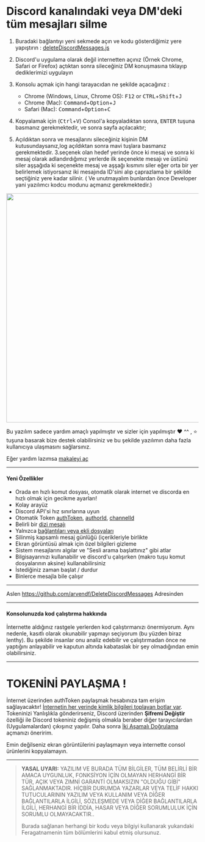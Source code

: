 # Discord kanalındaki veya DM'deki tüm mesajları silme

1. Buradaki bağlantıyı yeni sekmede açın ve kodu gösterdiğimiz yere yapıştırın : [deleteDiscordMessages.js](https://raw.githubusercontent.com/arvendf/DeleteDiscordMessages/master/deleteDiscordMessages.js)

2. Discord'u uygulama olarak değil internetten açınız (Örnek Chrome, Safari or Firefox)
açtıktan sonra sileceğiniz DM konuşmasına tıklayıp dediklerimizi uygulayın

3. Konsolu açmak için hangi tarayacıdan ne şekilde açacağınız :
    - Chrome (Windows, Linux, Chrome OS):
    <kbd>F12</kbd> or <kbd>CTRL</kbd>+<kbd>Shift</kbd>+<kbd>J</kbd> 
    - Chrome (Mac): 
    <kbd>Command</kbd>+<kbd>Option</kbd>+<kbd>J</kbd>
    - Safari (Mac): <kbd>Command</kbd>+<kbd>Option</kbd>+<kbd>C</kbd>
  
4. Kopyalamak için  (<kbd>Ctrl</kbd>+<kbd>V</kbd>) Consol'a kopyaladıktan sonra, <kbd>ENTER</kbd> tuşuna basmanız gerekmektedir, ve sonra sayfa açılacaktır;

5. Açıldıktan sonra ve mesajlarını sileceğiniz kişinin DM kutusundaysanız,log açıldıktan sonra mavi tuşlara basmanız gerekmektedir.
3.seçenek olan hedef yerinde önce ki mesaj ve sonra ki mesaj olarak adlandırdığımız yerlerde ilk seçenekte mesajı ve üstünü siler aşşağıda ki seçenekte mesaj ve aşşağı kısmını siler eğer orta bir yer belirlemek istiyorsanız iki mesajında ID'sini alıp çaprazlama bir şekilde seçtiğiniz yere kadar silinir. ( Ve unutmayalım bunlardan önce Developer yani yazılımcı kodcu modunu açmanız gerekmektedir.)

<img src="https://arven.is-pretty.cool/5BiMRNw.png" height="600">

Bu yazılım sadece yardım amaçlı yapılmıştır ve sizler için yapılmıştır ❤️ ^^  , ⭐️ tuşuna basarak bize destek olabilirsiniz ve bu şekilde yazılımın daha fazla kullanıcıya ulaşmasını sağlarsınız.

Eğer yardım lazımsa [makaleyi aç](https://github.com/arvendf/DeleteDiscordMessages/issues)


----

#### Yeni Özellikler

- Orada en hızlı komut dosyası, otomatik olarak internet ve discorda en hızlı olmak için gecikme ayarları!
- Kolay arayüz
- Discord API'si hız sınırlarına uyun
- Otomatik Token [authToken](./help/authToken.md), [authorId](./help/authorId.md), [channelId](./help/channelId.md)
- Belirli bir [dizi mesajı](./help/messageId.md)
- Yalnızca [bağlantıları veya ekli dosyaları ](./help/filters.md)
- Silinmiş kapsamlı mesaj günlüğü (içerikleriyle birlikte
- Ekran görüntüsü almak için özel bilgileri gizleme
- Sistem mesajlarını algılar ve "Sesli arama başlattınız" gibi atlar
- Bilgisayarınızı kullanabilir ve discord'u çalışırken (makro tuşu komut dosyalarının aksine) kullanabilirsiniz
- İstediğiniz zaman başlat / durdur
- Binlerce mesajla bile çalışır

----

Aslen https://github.com/arvendf/DeleteDiscordMessages Adresinden

----

#### Konsolunuzda kod çalıştırma hakkında

İnternette aldığınız rastgele yerlerden kod çalıştırmanızı önermiyorum. Aynı nedenle, kasıtlı olarak okunabilir yapmayı seçiyorum (bu yüzden biraz lenthy). Bu şekilde insanlar onu analiz edebilir ve çalıştırmadan önce ne yaptığını anlayabilir ve kaputun altında kabataslak bir şey olmadığından emin olabilirsiniz.

----
# TOKENİNİ PAYLAŞMA !

İnternet üzerinden authToken paylaşmak hesabınıza tam erişim sağlayacaktır! [İnternetin her yerinde kimlik bilgileri toplayan botlar var](https://github.com/rndinfosecguy/Scavenger).
Tokeninizi Yanlışlıkla gönderirseniz, Discord üzerinden **Şifremi Değiştir** özelliği ile Discord tokeniniz değişmiş olmakla beraber diğer tarayıcılardan (Uygulamalardan) çıkışınız yapılır. Daha sonra  [İki Aşamalı Doğrulama](https://support.discordapp.com/hc/en-us/articles/219576828-Setting-up-Two-Factor-Authentication) açmanızı öneririm.

Emin değilseniz ekran görüntülerini paylaşmayın veya internette consol ürünlerini kopyalamayın.

----
> **YASAL UYARI:**
> YAZILIM VE BURADA TÜM BİLGİLER, TÜM BELİRLİ BİR AMACA UYGUNLUK, FONKSİYON İÇİN OLMAYAN HERHANGİ BİR TÜR, AÇIK VEYA ZIMNİ GARANTİ OLMAKSIZIN "OLDUĞU GİBİ" SAĞLANMAKTADIR. HİÇBİR DURUMDA YAZARLAR VEYA TELİF HAKKI TUTUCULARININ YAZILIM VEYA KULLANIM VEYA DİĞER BAĞLANTILARLA İLGİLİ, SÖZLEŞMEDE VEYA DİĞER BAĞLANTILARLA İLGİLİ, HERHANGİ BİR İDDİA, HASAR VEYA DİĞER SORUMLULUK İÇİN SORUMLU OLMAYACAKTIR..
>
> Burada sağlanan herhangi bir kodu veya bilgiyi kullanarak yukarıdaki Feragatnamenin tüm bölümlerini kabul etmiş olursunuz.
